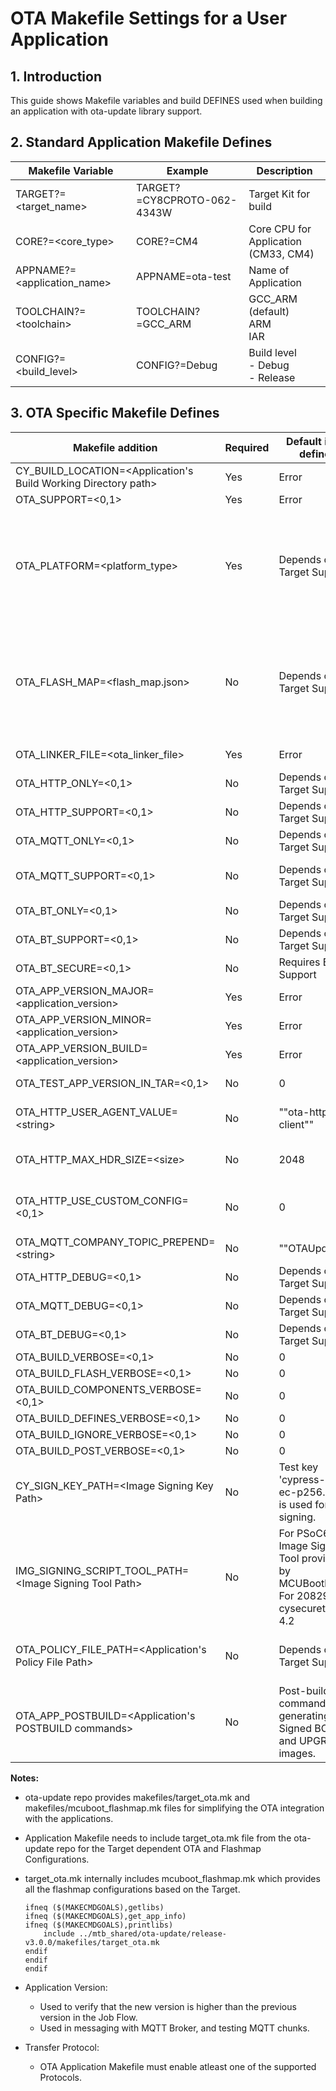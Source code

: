 # OTA Makefile Settings for a User Application

## 1. Introduction

This guide shows Makefile variables and build DEFINES used when building an application with ota-update library support.


## 2. Standard Application Makefile Defines


| Makefile Variable | Example | Description |
| ----------------- | ------- | ----------- |
| TARGET?=\<target_name\> | TARGET?=CY8CPROTO-062-4343W | Target Kit for build |
| CORE?=\<core_type\> | CORE?=CM4 | Core CPU for Application<br>(CM33, CM4) |
| APPNAME?=\<application_name\> | APPNAME=ota-test | Name of Application |
| TOOLCHAIN?=\<toolchain\> | TOOLCHAIN?=GCC_ARM | GCC_ARM (default)<br>ARM<br> IAR |
| CONFIG?=\<build_level\> | CONFIG?=Debug | Build level<br>- Debug<br>- Release |

## 3. OTA Specific Makefile Defines

| Makefile addition | Required | Default if not defined | Description |
| ----------------- | -------- | ---------------------- | ----------- |
| CY_BUILD_LOCATION=\<Application's Build Working Directory path\> | Yes | Error | Required by app_flashmap.py for setting output directory for use in sign_script.bash script. |
| OTA_SUPPORT=<0,1> | Yes | Error | Must be set to 1 to add OTA defines, sources, and libraries. |
| OTA_PLATFORM=<platform_type> | Yes | Depends on Target Support | <platform_type> must be one of:<br>CYW20829 - ex: CYW920829-KEYBOARD and CYW920829-MOUSE<br>PSOC_062_512K - ex: CY8CPROTO-062S3-4343W<br>PSOC_062_1M - ex: CY8CKIT-062-BLE<br>PSOC_062_2M    - ex: CY8CPROTO-062-4343W<br>PSOC_063_1M - ex: CY8CPROTO-063-BLE<br>PSOC_064_2M    - ex: CY8CKIT-064B0S2-4343W <br>Default value is set for officially supported kits. For reference kit value should be set. |
| OTA_FLASH_MAP=<flash_map.json> | No | Depends on Target Support | Default flash_maps are available [here](./configs/flashmap) for supported targets.<br>If this makefile entry is empty then ota-update library uses target default flash map for generating flashmap.mk.<br>JSON file passed to flashmap.py that generates flashmap.mk. The JSON file defines:<br>- Internal / external flash usage<br>- Flash area location and sizes<br>- Number of images / slots<br>- XIP (from external flash) if defined |
| OTA_LINKER_FILE=<ota_linker_file> | Yes | Error | Based on selected target, Create OTA linker file for XIP or Non XIP mode. <br> Refer [OTA Linker file Readme](./OTA_MCUBOOT_LINKER_FILES_README.md) for details. |
| OTA_HTTP_ONLY=<0,1> | No | Depends on Target Support | Include OTA support for update transfers using ONLY HTTP protocol.<br>App can use Job or Direct update flow Pull Model. |
| OTA_HTTP_SUPPORT=<0,1> | No | Depends on Target Support | Include OTA support for update transfers using HTTP directly to a server.<br>App can use Job or Direct update flow Pull Model. |
| OTA_MQTT_ONLY=<0,1> | No | Depends on Target Support | Include OTA support for update transfers using ONLY MQTT protocol.<br>App can use Job or Direct update flow Pull Model. |
| OTA_MQTT_SUPPORT=<0,1> | No | Depends on Target Support | Include OTA support for MQTT Broker transfers over HTTP. Implies HTTP library support<br>App can use Job or Direct update flow Pull Model. |
| OTA_BT_ONLY=<0,1> | No | Depends on Target Support | Include BT Support for transfers over ONLY BT/BLE/BLESS<br>Push Model. |
| OTA_BT_SUPPORT=<0,1> | No | Depends on Target Support | Include BT Support for transfers over BT/BLE/BLESS<br>Push Model. |
| OTA_BT_SECURE=<0,1> | No | Requires BT Support | Include BT TLS secure connection support |
| OTA_APP_VERSION_MAJOR=\<application_version\> | Yes | Error | Application Major version number  X.y.z|
| OTA_APP_VERSION_MINOR=\<application_version\> | Yes | Error | Application Minor version number  x.Y.z|
| OTA_APP_VERSION_BUILD=\<application_version\> | Yes | Error | Application Build version number x.y.Z |
| OTA_TEST_APP_VERSION_IN_TAR=\<0,1\> | No | 0 | Set to 1 to enable checking application version in TAR file in OTA library when updating using a TAR file. |
| OTA_HTTP_USER_AGENT_VALUE=\<string\> | No | "\"ota-http-client\"" | Passed to HTTP library as:<br> DEFINES += HTTP_USER_AGENT_VALUE=$(OTA_TEST_APP_VERSION_IN_TAR)<br>Used in HTTP connection. |
| OTA_HTTP_MAX_HDR_SIZE=\<size\> | No | 2048 | Passed to HTTP library as:<br>DEFINES += HTTP_MAX_RESPONSE_HEADERS_SIZE_BYTES=$(OTA_HTTP_MAX_HDR_SIZE) |
| OTA_HTTP_USE_CUSTOM_CONFIG=\<0,1\> | No | 0 | Passed to HTTP library as:<br>   ifneq ($(OTA_HTTP_USE_CUSTOM_CONFIG),0)<br>DEFINES += HTTP_DO_NOT_USE_CUSTOM_CONFIG<br>endif |
| OTA_MQTT_COMPANY_TOPIC_PREPEND=\<string\> | No | "\"OTAUpdate\"" | Configurable part of MQTT topic name. Must be enclosed in <slash-quote> to compile correctly. |
| OTA_HTTP_DEBUG=<0,1> | No | Depends on Target Support | Enable for debugging http / ssl. |
| OTA_MQTT_DEBUG=<0,1> | No | Depends on Target Support | Enable for debugging mqtt / ssl. |
| OTA_BT_DEBUG=<0,1> | No | Depends on Target Support | Enable for BT Module debugging. |
| OTA_BUILD_VERBOSE=<0,1> | No | 0 | Enable to output info about Defines. |
| OTA_BUILD_FLASH_VERBOSE=<0,1> | No | 0 | Enable to output info about Flash layout. |
| OTA_BUILD_COMPONENTS_VERBOSE=<0,1> | No | 0 | Enable to output info about COMPONENTS, DEFINES, CY_IGNORE. |
| OTA_BUILD_DEFINES_VERBOSE=<0,1> | No | 0 | Enable to output info about DEFINES. |
| OTA_BUILD_IGNORE_VERBOSE=<0,1> | No | 0 | Enable to output info about CY_IGNORE. |
| OTA_BUILD_POST_VERBOSE=<0,1> | No | 0 | Enable to output info about POSTBUILD values. |
| CY_SIGN_KEY_PATH=\<Image Signing Key Path\> | No | Test key 'cypress-test-ec-p256.pem' is used for signing. | MCUBootloader uses the default key for validating images.<br>Users can use this Makefile entry to use their own key for signing BOOT/UPGRADE images. |
| IMG_SIGNING_SCRIPT_TOOL_PATH=\<Image Signing Tool Path\> | No | For PSoC6 - Image Signing Tool provided by MCUBootloader.<br>For 20829 - cysecuretools 4.2 | Users can use this Makefile entry to use a tool of their choice for signing update images.<br>If this makefile entry is empty, OTA library uses the default Image signing tools depending on the Target device. |
| OTA_POLICY_FILE_PATH=\<Application's Policy File Path\> | No | Depends on Target Support | User needs to define this Makefile entry to provide the policy file path for 20829 devices which use cysecuretools for signing update images.<br>Refer to [OTA MCUBoot App Readme](./OTA_MCUBOOTAPP_README.md).<br>This is not required for PSoC6 non-secure devices.  |
| OTA_APP_POSTBUILD=\<Application's POSTBUILD commands\> | No | Post-build commands for generating Signed BOOT and UPGRADE images. | Users can use this Makefile entry to provide their own post-build commands.<br>If this makefile entry is empty, the OTA library uses the default POSTBUILD commands which create signed BOOT and UPGRADE images.|

<b>Notes:</b>
- ota-update repo provides makefiles/target_ota.mk and makefiles/mcuboot_flashmap.mk files for simplifying the OTA integration with the applications.
- Application Makefile needs to include target_ota.mk file from the ota-update repo for the Target dependent OTA and Flashmap Configurations.
- target_ota.mk internally includes mcuboot_flashmap.mk which provides all the flashmap configurations based on the Target.

    ```
    ifneq ($(MAKECMDGOALS),getlibs)
    ifneq ($(MAKECMDGOALS),get_app_info)
    ifneq ($(MAKECMDGOALS),printlibs)
        include ../mtb_shared/ota-update/release-v3.0.0/makefiles/target_ota.mk
    endif
    endif
    endif
    ```

- Application Version:
    - Used to verify that the new version is higher than the previous version in the Job Flow.
    - Used in messaging with MQTT Broker, and testing MQTT chunks.

- Transfer Protocol:
    - OTA Application Makefile must enable atleast one of the supported Protocols.

